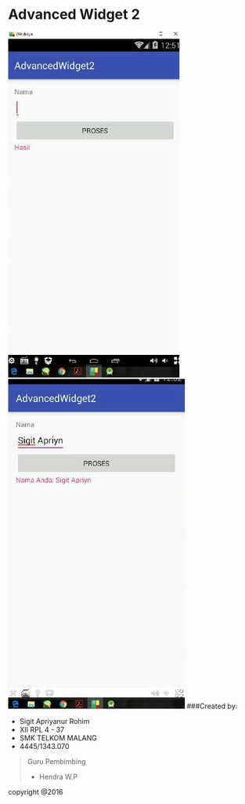 # Advanced Widget 2
![SS1](https://github.com/sigitapriyan/SSProjectAndroid/blob/master/aw2.0.jpg)
![SS1](https://github.com/sigitapriyan/SSProjectAndroid/blob/master/aw2.1.jpg)
###Created by:
* Sigit Apriyanur Rohim
* XII RPL 4 - 37
* SMK TELKOM MALANG
* 4445/1343.070

> Guru Pembimbing
> - Hendra W.P

copyright @2016
